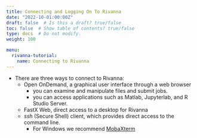```yaml
---
title: Connecting and Logging On To Rivanna
date: "2022-10-01:00:00Z"
draft: false  # Is this a draft? true/false
toc: false  # Show table of contents? true/false
type: docs  # Do not modify.
weight: 100

menu:
  rivanna-tutorial:
    name: Connecting to Rivanna 
---
```


* There are three ways to connect to Rivanna:
  * Open OnDemand, a graphical user interface through a web browser
    * you can examine and manipulate files and submit jobs.
    * you can access applications such as Matlab, Jupyterlab, and R Studio Server.
  * FastX Web, direct access to a desktop for Rivanna 
  * _ssh_ (Secure Shell) client, which provides direct access to the command line.
     * For Windows we recommend [MobaXterm](https://mobaxterm.mobatek.net/)



